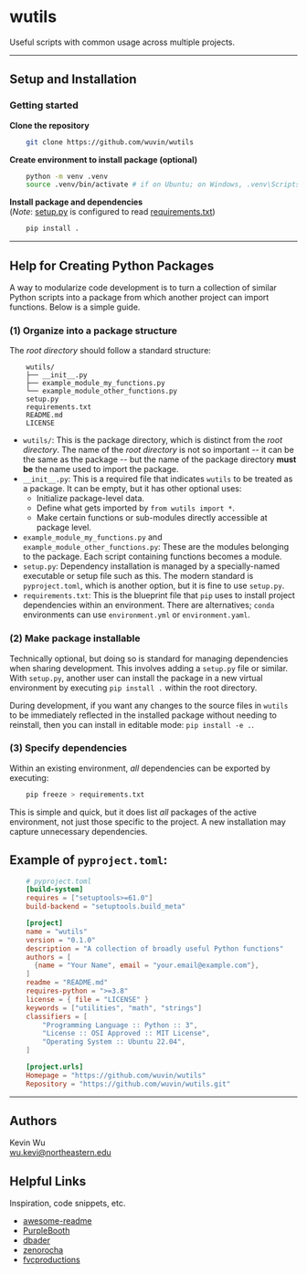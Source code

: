 # wutils

Useful scripts with common usage across multiple projects.

---

## Setup and Installation

### Getting started

**Clone the repository**
~~~bash
	git clone https://github.com/wuvin/wutils
~~~

**Create environment to install package (optional)**
~~~bash
	python -m venv .venv
	source .venv/bin/activate # if on Ubuntu; on Windows, .venv\Scripts\activate
~~~

**Install package and dependencies**  
(*Note*: [setup.py](setup.py) is configured to read [requirements.txt](requirements.txt))
~~~bash
	pip install .
~~~

---

## Help for Creating Python Packages

A way to modularize code development is to turn a collection of similar Python scripts into a package from which another project can import functions.  Below is a simple guide.

### (1) Organize into a package structure

The *root directory* should follow a standard structure:

```text
	wutils/
	├── __init__.py
	├── example_module_my_functions.py
	└── example_module_other_functions.py
	setup.py
	requirements.txt
	README.md
	LICENSE
```

- `wutils/`: This is the package directory, which is distinct from the *root directory*. The name of the *root directory* is not so important -- it can be the same as the package -- but the name of the package directory **must be** the name used to import the package.
- `__init__.py`:  This is a required file that indicates `wutils` to be treated as a package.  It can be empty, but it has other optional uses:
	- Initialize package-level data.
	- Define what gets imported by `from wutils import *`.
	- Make certain functions or sub-modules directly accessible at package level.
- `example_module_my_functions.py` and `example_module_other_functions.py`: These are the modules belonging to the package. Each script containing functions becomes a module.
- `setup.py`: Dependency installation is managed by a specially-named executable or setup file such as this.  The modern standard is `pyproject.toml`, which is another option, but it is fine to use `setup.py`.
- `requirements.txt`: This is the blueprint file that `pip` uses to install project dependencies within an environment.  There are alternatives; `conda` environments can use `environment.yml` or `environment.yaml`.

### (2) Make package installable

Technically optional, but doing so is standard for managing dependencies when sharing development.  This involves adding a `setup.py` file or similar.  With `setup.py`, another user can install the package in a new virtual environment by executing `pip install .` within the root directory.

During development, if you want any changes to the source files in `wutils` to be immediately reflected in the installed package without needing to reinstall, then you can install in editable mode: `pip install -e .`.

### (3) Specify dependencies

Within an existing environment, *all* dependencies can be exported by executing:
~~~bash
	pip freeze > requirements.txt
~~~

This is simple and quick, but it does list *all* packages of the active environment, not just those specific to the project.  A new installation may capture unnecessary dependencies.



## Example of `pyproject.toml`:

```toml
	# pyproject.toml
	[build-system]
	requires = ["setuptools>=61.0"]
	build-backend = "setuptools.build_meta"

	[project]
	name = "wutils"
	version = "0.1.0"
	description = "A collection of broadly useful Python functions"
	authors = [
	  {name = "Your Name", email = "your.email@example.com"},
	]
	readme = "README.md"
	requires-python = ">=3.8"
	license = { file = "LICENSE" }
	keywords = ["utilities", "math", "strings"]
	classifiers = [
		"Programming Language :: Python :: 3",
		"License :: OSI Approved :: MIT License",
		"Operating System :: Ubuntu 22.04",
	]

	[project.urls]
	Homepage = "https://github.com/wuvin/wutils"
	Repository = "https://github.com/wuvin/wutils.git"
```

---

## Authors

Kevin Wu  
wu.kevi@northeastern.edu

## Helpful Links

Inspiration, code snippets, etc.
* [awesome-readme](https://github.com/matiassingers/awesome-readme)
* [PurpleBooth](https://gist.github.com/PurpleBooth/109311bb0361f32d87a2)
* [dbader](https://github.com/dbader/readme-template)
* [zenorocha](https://gist.github.com/zenorocha/4526327)
* [fvcproductions](https://gist.github.com/fvcproductions/1bfc2d4aecb01a834b46)